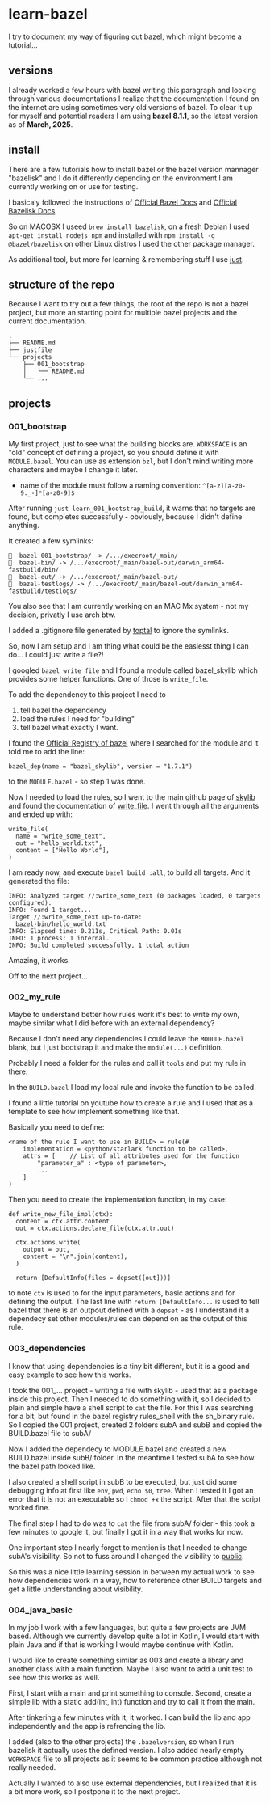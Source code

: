 # learn-bazel

I try to document my way of figuring out bazel, which might become a tutorial...


## versions

I already worked a few hours with bazel writing this paragraph and looking 
through various documentations I realize that the documentation I found on the 
internet are using sometimes very old versions of bazel. To clear it up for
myself and potential readers I am using **bazel 8.1.1**, so the latest version
as of **March, 2025**.


## install

There are a few tutorials how to install bazel or the bazel version mannager
"bazelisk" and I do it differently depending on the environment I am 
currently working on or use for testing.

I basicaly followed the instructions of 
[Official Bazel Docs](https://bazel.build/install) and 
[Official Bazelisk Docs](https://github.com/bazelbuild/bazelisk?tab=readme-ov-file#installation).

So on MACOSX I useed `brew install bazelisk`, on a fresh Debian I used 
`apt-get install nodejs npm` and installed with `npm install -g @bazel/bazelisk`
on other Linux distros I used the other package manager.

As additional tool, but more for learning & remembering stuff I use 
[just](https://github.com/casey/just?tab=readme-ov-file#packages).


## structure of the repo

Because I want to try out a few things, the root of the repo is not a bazel
project, but more an starting point for multiple bazel projects and the current
documentation.

```
.
├── README.md
├── justfile
└── projects
    ├── 001_bootstrap
    │   └── README.md
    └── ...
```


## projects


### 001_bootstrap

My first project, just to see what the building blocks are.
`WORKSPACE` is an "old" concept of defining a project, so you should define 
it with `MODULE.bazel`. You can use as extension `bzl`, but I don't mind writing
more characters and maybe I change it later.

- name of the module must follow a naming convention: `^[a-z][a-z0-9._-]*[a-z0-9]$`

After running `just learn_001_bootstrap_build`, it warns that no targets are
found, but completes successfully - obviously, because I didn't define anything.

It created a few symlinks:
```
  bazel-001_bootstrap/ -> /.../execroot/_main/
  bazel-bin/ -> /.../execroot/_main/bazel-out/darwin_arm64-fastbuild/bin/
  bazel-out/ -> /.../execroot/_main/bazel-out/
  bazel-testlogs/ -> /.../execroot/_main/bazel-out/darwin_arm64-fastbuild/testlogs/
```
You also see that I am currently working on an MAC Mx system - not my decision,
privatly I use arch btw.

I added a .gitignore file generated by [toptal](https://www.toptal.com/developers/gitignore/api/bazel)
to ignore the symlinks.

So, now I am setup and I am thing what could be the easiesst thing I can do...
I could just write a file?!

I googled `bazel write file` and I found a module called bazel_skylib which 
provides some helper functions. One of those is `write_file`.

To add the dependency to this project I need to
1. tell bazel the dependency
2. load the rules I need for "building"
3. tell bazel what exactly I want.

I found the [Official Registry of bazel](https://registry.bazel.build/all-modules)
where I searched for the module and it told me to add the line:
```
bazel_dep(name = "bazel_skylib", version = "1.7.1")
```
to the `MODULE.bazel` - so step 1 was done.

Now I needed to load the rules, so I went to the main github page of 
[skylib](https://github.com/bazelbuild/bazel-skylib) and found the documentation
of [write_file](https://github.com/bazelbuild/bazel-skylib/blob/main/docs/write_file_doc.md).
I went through all the arguments and ended up with:
```
write_file(
  name = "write_some_text", 
  out = "hello_world.txt", 
  content = ["Hello World"],
)
```

I am ready now, and execute `bazel build :all`, to build all targets.
And it generated the file:
```
INFO: Analyzed target //:write_some_text (0 packages loaded, 0 targets configured).
INFO: Found 1 target...
Target //:write_some_text up-to-date:
  bazel-bin/hello_world.txt
INFO: Elapsed time: 0.211s, Critical Path: 0.01s
INFO: 1 process: 1 internal.
INFO: Build completed successfully, 1 total action
```

Amazing, it works.

Off to the next project...


### 002_my_rule

Maybe to understand better how rules work it's best to write my own,
maybe similar what I did before with an external dependency?

Because I don't need any dependencies I could leave the `MODULE.bazel` blank,
but I just bootstrap it and make the `module(...)` definition.

Probably I need a folder for the rules and call it `tools` and put my rule in there.

In the `BUILD.bazel` I load my local rule and invoke the function to be called.

I found a little tutorial on youtube how to create a rule and I used that as
a template to see how implement something like that.

Basically you need to define:
```
<name of the rule I want to use in BUILD> = rule(#
    implementation = <python/starlark function to be called>,
    attrs = [    // List of all attributes used for the function
        "parameter_a" : <type of parameter>,
        ...
    ]
)
```

Then you need to create the implementation function, in my case:
```
def write_new_file_impl(ctx):
  content = ctx.attr.content
  out = ctx.actions.declare_file(ctx.attr.out)

  ctx.actions.write(
    output = out,
    content = "\n".join(content),
  )

  return [DefaultInfo(files = depset([out]))]
```

to note `ctx` is used to for the input parameters, basic actions and for defining
the output. The last line with `return [DefaultInfo...` is used to tell bazel 
that there is an outpout defined with a `depset` - as I understand it a 
dependecy set other modules/rules can depend on as the output of this rule.


### 003_dependencies

I know that using dependencies is a tiny bit different, but it is a good and 
easy example to see how this works.

I took the 001_... project - writing a file with skylib - used that as a package
inside this project. Then I needed to do something with it, so I decided to plain
and simple have a shell script to `cat` the file. For this I was searching for a bit,
but found in the bazel registry rules_shell with the sh_binary rule. So I copied the
001 project, created 2 folders subA and subB and copied the BUILD.bazel file to subA/

Now I added the dependecy to MODULE.bazel and created a new BUILD.bazel inside subB/
folder. In the meantime I tested subA to see how the bazel path looked like.

I also created a shell script in subB to be executed, but just did some debugging
info at first like `env`, `pwd`, `echo $0`, `tree`. When I tested it I got an error
that it is not an executable so I `chmod +x` the script. After that the script worked
fine.

The final step I had to do was to `cat` the file from subA/ folder - this took a few
minutes to google it, but finally I got it in a way that works for now.

One important step I nearly forgot to mention is that I needed to change subA's
visibility. So not to fuss around I changed the visibility to 
[public](https://bazel.build/concepts/visibility?hl=en#visibility-specifications).

So this was a nice little learning session in between my actual work to see how
dependencies work in a way, how to reference other BUILD targets and get a little
understanding about visibility.


### 004_java_basic

In my job I work with a few languages, but quite a few projects are JVM based.
Although we currently develop quite a lot in Kotlin, I would start with plain
Java and if that is working I would maybe continue with Kotlin.

I would like to create something similar as 003 and create a library and 
another class with a main function. Maybe I also want to add a unit test
to see how this works as well.

First, I start with a main and print something to console. Second, create a 
simple lib with a static add(int, int) function and try to call it from the main.

After tinkering a few minutes with it, it worked. I can build the lib and app
independently and the app is refrencing the lib.

I added (also to the other projects) the `.bazelversion`, so when I run bazelisk
it actually uses the defined version. I also added nearly empty `WORKSPACE` file
to all projects as it seems to be common practice although not really needed.

Actually I wanted to also use external dependencies, but I realized that it is a
bit more work, so I postpone it to the next project.


